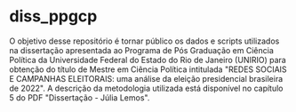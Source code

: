 # diss_ppgcp
O objetivo desse repositório é tornar público os dados e scripts utilizados na dissertação apresentada ao Programa de Pós Graduação em Ciência Política da Universidade Federal do Estado do Rio de Janeiro (UNIRIO) para obtenção do título de Mestre em Ciência Política intitulada "REDES SOCIAIS E CAMPANHAS ELEITORAIS: uma análise da eleição presidencial brasileira de 2022". A descrição da metodologia utilizada está disponível no capítulo 5 do PDF "Dissertação - Júlia Lemos".
